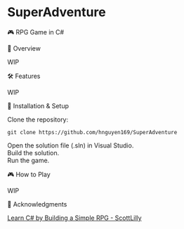 # SuperAdventure

🎮 RPG Game in C#

📖 Overview

WIP

🛠️ Features

WIP

🚀 Installation & Setup

Clone the repository:

    git clone https://github.com/hnguyen169/SuperAdventure

Open the solution file (.sln) in Visual Studio.  
Build the solution.  
Run the game.  

🎮 How to Play

WIP

🙌 Acknowledgments

[Learn C# by Building a Simple RPG - ScottLilly](https://scottlilly.com/learn-c-by-building-a-simple-rpg-index/)
